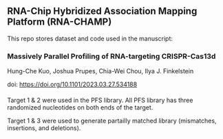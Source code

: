 ## RNA-Chip Hybridized Association Mapping Platform (RNA-CHAMP)

This repo stores dataset and code used in the manuscript:

### Massively Parallel Profiling of RNA-targeting CRISPR-Cas13d

Hung-Che Kuo, Joshua Prupes, Chia-Wei Chou, Ilya J. Finkelstein

doi: https://doi.org/10.1101/2023.03.27.534188


#### 
Target 1 & 2 were used in the PFS library. All PFS library has three randomized nucleotides on both ends of the target.

Target 1 & 3 were used to generate partailly matched library (mismatches, insertions, and deletions).
